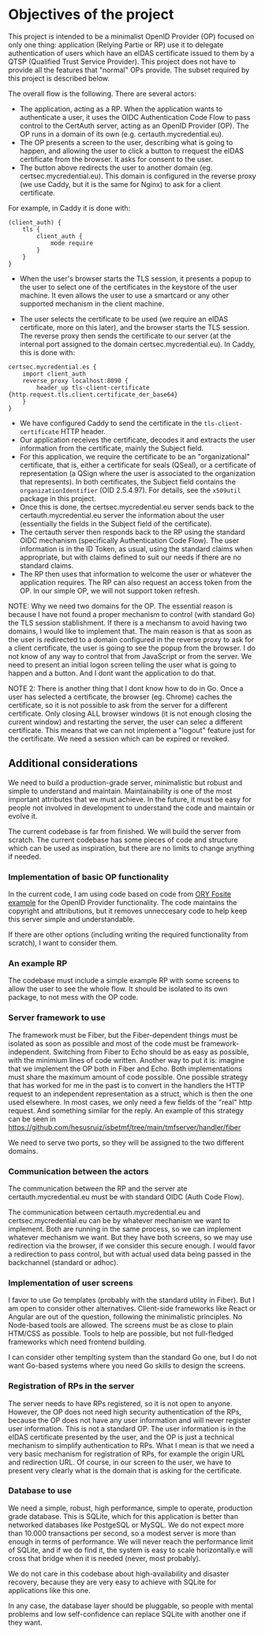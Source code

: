 # Objectives of the project

This project is intended to be a minimalist OpenID Provider (OP) focused on only one thing: application (Relying Partie or RP) use it to delegate authentication of users which have an eIDAS certificate issued to them by a QTSP (Qualified Trust Service Provider). This project does not have to provide all the features that "normal" OPs provide. The subset required by this project is described below.

The overall flow is the following. There are several actors:

- The application, acting as a RP. When the application wants to authenticate a user, it uses the OIDC Authentication Code Flow to pass control to the CertAuth server, acting as an OpenID Provider (OP). The OP runs in a domain of its own (e.g. certauth.mycredential.eu).
- The OP presents a screen to the user, describing what is going to happen, and allowing the user to click a button to rrequest the eIDAS certificate from the browser. It asks for consent to the user.
- The button above redirects the user to another domain (eg. certsec.mycredential.eu). This domain is configured in the reverse proxy (we use Caddy, but it is the same for Nginx) to ask for a client certificate.

For example, in Caddy it is done with:

```
(client_auth) {
    tls {
        client_auth {
            mode require
        }
    }
}
```

- When the user's browser starts the TLS session, it presents a popup to the user to select one of the certificates in the keystore of the user machine. It even allows the user to use a smartcard or any other supported mechanism in the client machine.

- The user selects the certificate to be used (we require an eIDAS certificate, more on this later), and the browser starts the TLS session. The reverse proxy then sends the certificate to our server (at the internal port assigned to the domain certsec.mycredential.eu). In Caddy, this is done with:

```
certsec.mycredential.es {
    import client_auth
    reverse_proxy localhost:8090 {
        header_up tls-client-certificate {http.request.tls.client.certificate_der_base64}
    }   
}
```

- We have configured Caddy to send the certificate in the `tls-client-certificate` HTTP header.
- Our application receives the certificate, decodes it and extracts the user information from the certificate, mainly the Subject field.
- For this application, we require the certificate to be an "organizational" certificate, that is, either a certificate for seals (QSeal), or a certificate of representation (a QSign where the user is associated to the organization that represents). In both certificates, the Subject field contains the `organizationIdentifier` (OID 2.5.4.97). For details, see the `x509util` package in this project.
- Once this is done, the certsec.mycredential.eu server sends back to the certauth.mycredential.eu server the information about the user (essentially the fields in the Subject field of the certificate).
- The certauth server then responds back to the RP using the standard OIDC mechanism (specifically Authentication Code Flow). The user information is in the ID Token, as usual, using the standard claims when appropriate, but with claims defined to suit our needs if there are no standard claims.
- The RP then uses that information to welcome the user or whatever the application requires. The RP can also request an access token from the OP. In our simple OP, we will not support token refresh.

NOTE: Why we need two domains for the OP. The essential reason is because I have not found a proper mechanism to control (with standard Go) the TLS session stablishment. If there is a mechansm to avoid having two domains, I would like to implement that. The main reason is that as soon as the user is redirected to a domain configured in the reverse proxy to ask for a client certificate, the user is going to see the popup from the browser. I do not know of any way to control that from JavaScript or from the server. We need to present an initial logon screen telling the user what is going to happen and a button. And I dont want the application to do that.

NOTE 2: There is another thing that I dont know how to do in Go. Once a user has selected a certificate, the browser (eg. Chrome) caches the certificate, so it is not possible to ask from the server for a different certificate. Only closing ALL browser windows (it is not enough closing the current window) and restarting the server, the user can selec a different certificate. This means that we can not implement a "logout" feature just for the certificate. We need a session which can be expired or revoked.

## Additional considerations

We need to build a production-grade server, minimalistic but robust and simple to understand and maintain. Maintainability is one of the most important attributes that we must achieve. In the future, it must be easy for people not involved in development to understand the code and maintain or evolve it.

The current codebase is far from finished. We will build the server from scratch. The current codebase has some pieces of code and structure which can be used as inspiration, but there are no limits to change anything if needed.

### Implementation of basic OP functionality

In the current code, I am using code based on code from [ORY Fosite example](https://github.com/ory/fosite-example) for the OpenID Provider functionality. The code maintains the copyright and attributions, but it removes unneccesary code to help keep this server simple and understandable.

If there are other options (including writing the required functionality from scratch), I want to consider them.

### An example RP

The codebase must include a simple example RP with some screens to allow the user to see the whole flow. It should be isolated to its own package, to not mess with the OP code.

### Server framework to use

The framework must be Fiber, but the Fiber-dependent things must be isolated as soon as possible and most of the code must be framework-independent. Switching from Fiber to Echo should be as easy as possible, with the minimium lines of code written. Another way to put it is: imagine that we implement the OP both in Fiber and Echo. Both implementations must share the maximum amount of code possible. One possible strategy that has worked for me in the past is to convert in the handlers the HTTP request to an independent representation as a struct, which is then the one used elsewhere. In most cases, we only need a few fields of the "real" http request. And something similar for the reply. An example of this strategy can be seen in https://github.com/hesusruiz/isbetmf/tree/main/tmfserver/handler/fiber

We need to serve two ports, so they will be assigned to the two different domains.

### Communication between the actors

The communication between the RP and the server ate certauth.mycredential.eu must be with standard OIDC (Auth Code Flow).

The communication between certauth.mycredential.eu and certsec.mycredential.eu can be by whatever mechanism we want to implement. Both are running in the same process, so we can implement whatever mechanism we want. But they have both screens, so we may use redirection via the browser, if we consider this secure enough. I would favor a redirection to pass control, but with actual used data being passed in the backchannel (standard or adhoc).

### Implementation of user screens

I favor to use Go templates (probably with the standard utility in Fiber). But I am open to consider other alternatives. Client-side frameworks like React or Angular are out of the question, following the minimalistic principles. No Node-based tools are allowed. The screens must be as close to plain HTM/CSS as possible. Tools to help are possible, but not full-fledged frameworks which need frontend building.

I can consider other templting system than the standard Go one, but I do not want Go-based systems where you need Go skills to design the screens.

### Registration of RPs in the server

The server needs to have RPs registered, so it is not open to anyone. However, the OP does not need high security authentication of the RPs, because the OP does not have any user information and will never register user information. This is not a standard OP. The user information is in the eIDAS certificate presented by the user, and the OP is just a technical mechanism to simplify authentication to RPs. What I mean is that we need a very basic mechanism for registration of RPs, for example the origin URL and redirection URL. Of course, in our screen to the user, we have to present very clearly what is the domain that is asking for the certificate.

### Database to use

We need a simple, robust, high performance, simple to operate, production grade database. This is SQLite, which for this application is better than networked databases like PostgeSQL or MySQL. We do not expect more than 10.000 transactions per second, so a modest server is more than enough in terms of performance. We will never reach the performance limit of SQLite, and if we do find it, the system is easy to scale horizontally.e will cross that bridge when it is needed (never, most probably).

We do not care in this codebase about high-availability and disaster recovery, because they are very easy to achieve with SQLite for applications like this one.

In any case, the database layer should be pluggable, so people with mental problems and low self-confidence can replace SQLite with another one if they want.

